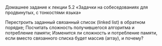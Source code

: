 Домашнее задание к лекции 5.2 «Задачки на собеседованиях для продвинутых, с тонкостями языка»

Перестроить заданный связанный список (linked list) в обратном порядке;
Посчитать сложность получившегося алгоритма и потребление памяти;
Изменится ли сложность и потребление памяти, если вместо связанного списка будет массив (array), и почему?
